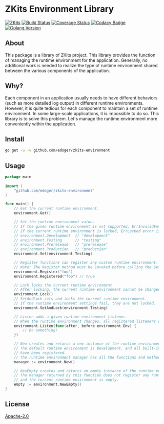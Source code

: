 # ZKits Environment Library #

[![ZKits](https://img.shields.io/badge/ZKits-Library-f3c)](https://github.com/edoger/zkits-environment)
[![Build Status](https://travis-ci.org/edoger/zkits-environment.svg?branch=master)](https://travis-ci.org/edoger/zkits-environment)
[![Coverage Status](https://coveralls.io/repos/github/edoger/zkits-environment/badge.svg?branch=master)](https://coveralls.io/github/edoger/zkits-environment?branch=master)
[![Codacy Badge](https://api.codacy.com/project/badge/Grade/5b5f1e62d67846b3813fc77634b8dff3)](https://www.codacy.com/manual/edoger/zkits-environment?utm_source=github.com&amp;utm_medium=referral&amp;utm_content=edoger/zkits-environment&amp;utm_campaign=Badge_Grade)
[![Golang Version](https://img.shields.io/badge/golang-1.13+-orange)](https://github.com/edoger/zkits-environment)

## About ##

This package is a library of ZKits project. 
This library provides the function of managing the runtime environment for the application. 
Generally, no additional work is needed to realize the type of runtime environment shared 
between the various components of the application.

## Why? ##

Each component in an application usually needs to have different behaviors (such as more detailed log output) 
in different runtime environments. 
However, it is quite tedious for each component to maintain a set of runtime environment. 
In some large-scale applications, it is impossible to do so. 
This library is to solve this problem. 
Let's manage the runtime environment more conveniently within the application.

## Install ##

```sh
go get -u -v github.com/edoger/zkits-environment
```

## Usage ##

```go
package main
        
import (
    "github.com/edoger/zkits-environment"
)

func main() {
    // Get the current runtime environment.
    environment.Get() 

    // Set the runtime environment value.
    // If the given runtime environment is not supported, ErrInvalidEnv error is returned.
    // If the current runtime environment is locked, ErrLocked error is returned.
    // environment.Development  // "development"
    // environment.Testing      // "testing"
    // environment.Prerelease   // "prerelease"
    // environment.Production   // "production"
    environment.Set(environment.Testing)

    // Register functions can register any custom runtime environment.
    // Note: The Register method must be invoked before calling the Set method.
    environment.Register("foo")
    environment.Registered("foo") // true

    // Lock locks the current runtime environment.
    // After locking, the current runtime environment cannot be changed.
    environment.Lock()
    // SetAndLock sets and locks the current runtime environment.
    // If the runtime environment settings fail, they are not locked.
    environment.SetAndLock(environment.Testing)

    // Listen adds a given runtime environment listener.
    // When the runtime environment changes, all registered listeners will be executed.
    environment.Listen(func(after, before environment.Env) {
        // Do something! 
    })

    // New creates and returns a new instance of the runtime environment manager.
    // The default runtime environment is Development, and all built-in runtime environments
    // have been registered.
    // The runtime environment manager has all the functions and methods of the same name!
    manager := environment.New()

    // NewEmpty creates and returns an empty instance of the runtime environment manager.
    // The manager returned by this function does not register any runtime environment,
    // and the current runtime environment is empty.
    empty := environment.NewEmpty()
}
```

## License ##

[Apache-2.0](http://www.apache.org/licenses/LICENSE-2.0)
